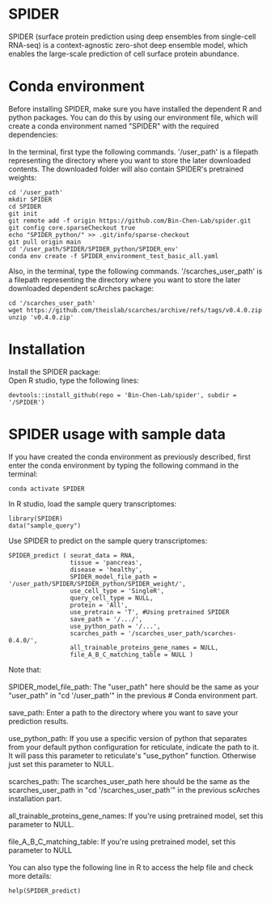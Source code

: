 # SPIDER
SPIDER (surface protein prediction using deep ensembles from single-cell RNA-seq) is a context-agnostic zero-shot deep ensemble model, which enables the large-scale prediction of cell surface protein abundance. 

# Conda environment
Before installing SPIDER, make sure you have installed the dependent R and python packages. You can do this by using our environment file, which will create a conda environment named "SPIDER" with the required dependencies: <br /> <br />
In the terminal, first type the following commands. '/user_path' is a filepath representing the directory where you want to store the later downloaded contents. The downloaded folder will also contain SPIDER's pretrained weights: <br />
```
cd '/user_path' 
mkdir SPIDER
cd SPIDER
git init
git remote add -f origin https://github.com/Bin-Chen-Lab/spider.git
git config core.sparseCheckout true
echo "SPIDER_python/" >> .git/info/sparse-checkout
git pull origin main
cd '/user_path/SPIDER/SPIDER_python/SPIDER_env'
conda env create -f SPIDER_environment_test_basic_all.yaml
```
Also, in the terminal, type the following commands. '/scarches_user_path' is a filepath representing the directory where you want to store the later downloaded dependent scArches package:
```
cd '/scarches_user_path' 
wget https://github.com/theislab/scarches/archive/refs/tags/v0.4.0.zip
unzip 'v0.4.0.zip'
```

# Installation
Install the SPIDER package: <br />
Open R studio, type the following lines: <br />
```
devtools::install_github(repo = 'Bin-Chen-Lab/spider', subdir = '/SPIDER')
``` 

# SPIDER usage with sample data
If you have created the conda environment as previously described, first enter the conda environment by typing the following command in the terminal:
```
conda activate SPIDER
```

In R studio, load the sample query transcriptomes:
```
library(SPIDER)
data("sample_query")
```

Use SPIDER to predict on the sample query transcriptomes:
```
SPIDER_predict ( seurat_data = RNA,
                 tissue = 'pancreas',
                 disease = 'healthy',
                 SPIDER_model_file_path = '/user_path/SPIDER/SPIDER_python/SPIDER_weight/', 
                 use_cell_type = 'SingleR',
                 query_cell_type = NULL,
                 protein = 'All',
                 use_pretrain = 'T', #Using pretrained SPIDER
                 save_path = '/.../', 
                 use_python_path = '/...', 
                 scarches_path = '/scarches_user_path/scarches-0.4.0/',
                 all_trainable_proteins_gene_names = NULL, 
                 file_A_B_C_matching_table = NULL ) 
```
Note that:<br /><br />
SPIDER_model_file_path: The "user_path" here should be the same as your "user_path" in "cd '/user_path'" in the previous # Conda environment part. <br /><br />
save_path: Enter a path to the directory where you want to save your prediction results. <br /><br />
use_python_path: If you use a specific version of python that separates from your default python configuration for reticulate, indicate the path to it. It will pass this parameter to reticulate's "use_python" function. Otherwise just set this parameter to NULL. <br /><br />
scarches_path: The scarches_user_path here should be the same as the scarches_user_path in "cd '/scarches_user_path'" in the previous scArches installation part. <br /><br />
all_trainable_proteins_gene_names: If you're using pretrained model, set this parameter to NULL. <br /><br />
file_A_B_C_matching_table: If you're using pretrained model, set this parameter to NULL <br /><br />
You can also type the following line in R to access the help file and check more details: <br />
```
help(SPIDER_predict)
```
